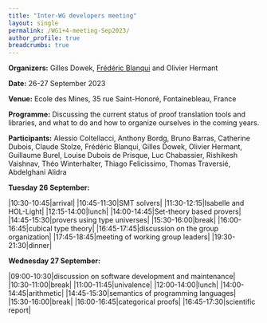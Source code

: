 ```yaml
---
title: "Inter-WG developers meeting"
layout: single
permalink: /WG1+4-meeting-Sep2023/
author_profile: true
breadcrumbs: true
---
```


<!--img src="/_pages/WG1/Sep2023/XXX.jpg"/-->

**Organizers:** Gilles Dowek, [Frédéric Blanqui](https://blanqui.gitlabpages.inria.fr/) and Olivier Hermant

**Date:** 26-27 September 2023

**Venue:** Ecole des Mines, 35 rue Saint-Honoré, Fontainebleau, France

**Programme:** Discussing the current status of proof translation tools and libraries, and what to do and how to organize ourselves in the coming years.

**Participants:** Alessio Coltellacci, Anthony Bordg, 	Bruno Barras, Catherine Dubois, Claude Stolze, Frédéric Blanqui, Gilles Dowek, Olivier Hermant, Guillaume Burel, Louise Dubois de Prisque, Luc Chabassier, 	Rishikesh Vaishnav, Théo Winterhalter, Thiago Felicissimo, Thomas Traversié, Abdelghani Alidra
<!--Amélie Ledein, 	Emilie Grienenberger, Yoan Géran-->

**Tuesday 26 September:**

|10:30-10:45|arrival|
|10:45-11:30|SMT solvers|
|11:30-12:15|Isabelle and HOL-Light|
|12:15-14:00|lunch|
|14:00-14:45|Set-theory based provers|
|14:45-15:30|provers using type universes|
|15:30-16:00|break|
|16:00-16:45|cubical type theory|
|16:45-17:45|discussion on the group organization|
|17:45-18:45|meeting of working group leaders|
|19:30-21:30|dinner|

**Wednesday 27 September:**

|09:00-10:30|discussion on software development and maintenance|
|10:30-11:00|break|
|11:00-11:45|univalence|
|12:00-14:00|lunch|
|14:00-14:45|arithmetic|
|14:45-15:30|semantics of programming languages|
|15:30-16:00|break|
|16:00-16:45|categorical proofs|
|16:45-17:30|scientific report|
